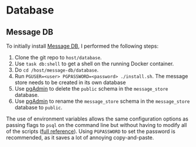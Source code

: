 # Database

## Message DB

To initially install [Message DB][2], I performed the following steps:

1. Clone the git repo to `host/database`.
1. Use `task db:shell` to get a shell on the running Docker container.
1. Do `cd /host/message-db/database`.
1. Run `PGUSER=<user> PGPASSWORD=<password> ./install.sh`. The message store needs to be created in its own database
1. Use [pgAdmin][3] to delete the `public` schema in the `message_store` database.
1. Use [pgAdmin][3] to rename the `message_store` schema in the `message_store` database to `public`.

The use of environment variables allows the same configuration options as passing flags to `psql` on the command line but without having to modify all of the scripts ([full reference][1]). Using `PGPASSWORD` to set the password is recommended, as it saves a lot of annoying copy-and-paste.

[1]: https://www.postgresql.org/docs/current/libpq-envars.html
[2]: https://github.com/message-db/message-db
[3]: https://www.pgadmin.org/
